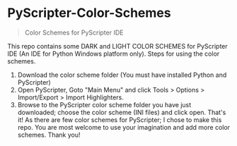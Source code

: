 PyScripter-Color-Schemes
========================

>Color Schemes for PyScripter IDE

This repo contains some DARK and LIGHT COLOR SCHEMES for PyScripter IDE
(An IDE for Python Windows platform only).
Steps for using the color schemes.
1. Download the color scheme folder (You must have installed Python and
PyScripter)
2. Open PyScripter, Goto "Main Menu"  and click Tools > Options >
Import/Export > Import Highlighters.
3. Browse to the PyScripter color scheme folder you have just
downloaded; choose the color scheme (INI files) and click open.
That's it!
As there are few color schemes for PyScripter; I chose to make this
repo. You are most welcome to use your imagination and add more color
schemes.
Thank you!
